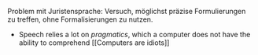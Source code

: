 Problem mit Juristensprache: Versuch, möglichst präzise Formulierungen zu treffen, ohne Formalisierungen zu nutzen.

- Speech relies a lot on _pragmatics_, which a computer does not have the ability to comprehend [[Computers are idiots]]
